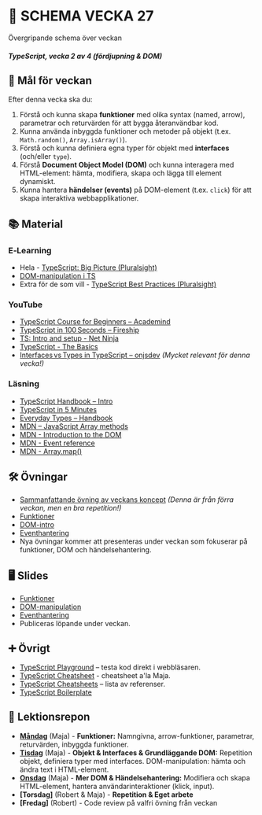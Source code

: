 # 📅 SCHEMA VECKA 27

Övergripande schema över veckan

##### TypeScript, vecka 2 av 4 (fördjupning & DOM)

## 🎯 Mål för veckan

Efter denna vecka ska du:
1.  Förstå och kunna skapa **funktioner** med olika syntax (named, arrow), parametrar och returvärden för att bygga återanvändbar kod.
2.  Kunna använda inbyggda funktioner och metoder på objekt (t.ex. `Math.random()`, `Array.isArray()`).
3.  Förstå och kunna definiera egna typer för objekt med **interfaces** (och/eller `type`).
4.  Förstå **Document Object Model (DOM)** och kunna interagera med HTML-element: hämta, modifiera, skapa och lägga till element dynamiskt.
5.  Kunna hantera **händelser (events)** på DOM-element (t.ex. `click`) för att skapa interaktiva webbapplikationer.

## 📚 Material

### E‑Learning
* Hela - [TypeScript: Big Picture (Pluralsight)](https://app.pluralsight.com/library/courses/typescript-big-picture/table-of-contents)
* [DOM-manipulation i TS](https://app.pluralsight.com/library/courses/typescript-dom-manipulation/table-of-contents)
* Extra för de som vill - [TypeScript Best Practices (Pluralsight)](https://app.pluralsight.com/library/courses/typescript-best-practices/table-of-contents)

### YouTube
* [TypeScript Course for Beginners – Academind](https://www.youtube.com/watch?v=BwuLxPH8IDs)
* [TypeScript in 100 Seconds – Fireship](https://www.youtube.com/watch?v=zQnBQ4tB3ZA)
* [TS: Intro and setup - Net Ninja](https://www.youtube.com/watch?v=2pZmKW9-I_k)
* [TypeScript - The Basics](https://www.youtube.com/watch?v=ahCwqrYpIuM)
* [Interfaces vs Types in TypeScript – onjsdev](https://www.youtube.com/watch?v=BTBftM7D9v8) *(Mycket relevant för denna vecka!)*

### Läsning
* [TypeScript Handbook – Intro](https://www.typescriptlang.org/docs/handbook/intro.html)
* [TypeScript in 5 Minutes](https://www.typescriptlang.org/docs/handbook/typescript-in-5-minutes.html)
* [Everyday Types – Handbook](https://www.typescriptlang.org/docs/handbook/2/everyday-types.html)
* [MDN – JavaScript Array methods](https://developer.mozilla.org/en-US/docs/Web/JavaScript/Reference/Global_Objects/Array)
* [MDN - Introduction to the DOM](https://developer.mozilla.org/en-US/docs/Web/API/Document_Object_Model/Introduction)
* [MDN - Event reference](https://developer.mozilla.org/en-US/docs/Web/Events)
* [MDN - Array.map()](https://developer.mozilla.org/en-US/docs/Web/JavaScript/Reference/Global_Objects/Array/map)

## 🛠️ Övningar
* [Sammanfattande övning av veckans koncept](https://github.com/Lexicon-frontend-2025/typescript_uppgift-vecka-1/blob/main/README.md) *(Denna är från förra veckan, men en bra repetition!)*
* [Funktioner](https://github.com/Lexicon-frontend-2025/typescript_uppgift-funktioner)
* [DOM-intro](https://github.com/Lexicon-frontend-2025/typescript_uppgift-DOM-manipulation/tree/main)
* [Eventhantering](https://github.com/Lexicon-frontend-2025/typescript_uppgift-Eventhantering/)
* Nya övningar kommer att presenteras under veckan som fokuserar på funktioner, DOM och händelsehantering.

## 🖥️ Slides
* [Funktioner](https://docs.google.com/presentation/d/1t0q8kVg3yWF4HMaql09jZQdKeraYVL8kv-WQlg9tQ3M/edit?usp=sharing)
* [DOM-manipulation](https://docs.google.com/presentation/d/1KcEzk5GA-_fJfHy47UOhcE7TFh5GtRR0RuKxW376OUg/edit?usp=sharing)
* [Eventhantering](https://docs.google.com/presentation/d/1hYkcrta3lFDBHJSko-Q--TlymDasp7r14NwcEPvOBbA/edit?usp=sharing)
* Publiceras löpande under veckan.

## ➕ Övrigt
* [TypeScript Playground](https://www.typescriptlang.org/play) – testa kod direkt i webbläsaren.
* [TypeScript Cheatsheet](https://github.com/Lexicon-frontend-2025/typescript-cheatsheet/blob/main/README.md) - cheatsheet a'la Maja.
* [TypeScript Cheatsheets](https://github.com/typescript-cheatsheets) – lista av referenser.
* [TypeScript Boilerplate](https://github.com/Lexicon-frontend-2025/ts-boilerplate)

## 📑 Lektionsrepon

* **[Måndag](https://github.com/Lexicon-frontend-2025/lektion-30-jun)** (Maja) - **Funktioner:** Namngivna, arrow-funktioner, parametrar, returvärden, inbyggda funktioner.
* **[Tisdag](https://github.com/Lexicon-frontend-2025/lektion-1-juli)** (Maja) - **Objekt & Interfaces & Grundläggande DOM:** Repetition objekt, definiera typer med interfaces. DOM-manipulation: hämta och ändra text i HTML-element.
* **[Onsdag](https://github.com/Lexicon-frontend-2025/lektion-2-juli)** (Maja) - **Mer DOM & Händelsehantering:** Modifiera och skapa HTML-element, hantera användarinteraktioner (klick, input).
* **[Torsdag]** (Robert & Maja) - **Repetition & Eget arbete**
* **[Fredag]** (Robert) - Code review på valfri övning från veckan

